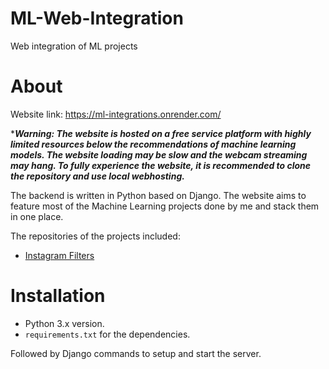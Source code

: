 # ML-Web-Integration
Web integration of ML projects

# About
Website link: https://ml-integrations.onrender.com/

****Warning: The website is hosted on a free service platform with highly limited resources below the recommendations of machine learning models. The website loading may be slow and the webcam streaming may hang. To fully experience the website, it is recommended to clone the repository and use local webhosting.***

The backend is written in Python based on Django. The website aims to feature most of the Machine Learning projects done by me and stack them in one place.

The repositories of the projects included:
- [Instagram Filters](https://github.com/SAM-DEV007/Instagram-Filters)

# Installation
- Python 3.x version.
- `requirements.txt` for the dependencies.
  
Followed by Django commands to setup and start the server.
